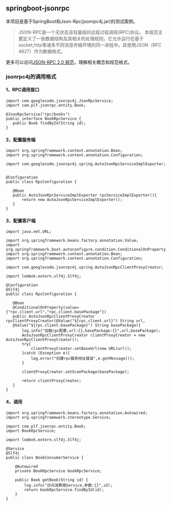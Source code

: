 ## springboot-jsonrpc
本项目是基于SpringBoot和Json-Rpc(jsonrpc4j.jar)的测试案例。


> JSON-RPC是一个无状态且轻量级的远程过程调用(RPC)协议。 本规范主要定义了一些数据结构及其相关的处理规则。它允许运行在基于socket,http等诸多不同消息传输环境的同一进程中。其使用JSON（RFC 4627）作为数据格式。

更多可以访问[JSON-RPC 2.0 规范](http://wiki.geekdream.com/Specification/json-rpc_2.0.html)，理解相关概念和规范格式。

### jsonrpc4j的调用格式
#### 1、RPC调用接口
 ```
import com.googlecode.jsonrpc4j.JsonRpcService;
import com.plf.jsonrpc.entity.Book;

@JsonRpcService("rpc/books")
public interface BookRpcService {
	public Book findById(String id);
}

 ```

#### 2、配置服务端
 ```
import org.springframework.context.annotation.Bean;
import org.springframework.context.annotation.Configuration;

import com.googlecode.jsonrpc4j.spring.AutoJsonRpcServiceImplExporter;


@Configuration
public class RpcConfiguration {

    @Bean
    public AutoJsonRpcServiceImplExporter rpcServiceImplExporter(){
        return new AutoJsonRpcServiceImplExporter();
    }
}
 ```

#### 3、配置客户端
 ```
import java.net.URL;

import org.springframework.beans.factory.annotation.Value;
import org.springframework.boot.autoconfigure.condition.ConditionalOnProperty;
import org.springframework.context.annotation.Bean;
import org.springframework.context.annotation.Configuration;

import com.googlecode.jsonrpc4j.spring.AutoJsonRpcClientProxyCreator;

import lombok.extern.slf4j.Slf4j;

@Configuration
@Slf4j
public class RpcConfiguration {

    @Bean
    @ConditionalOnProperty(value={"rpc.client.url","rpc.client.basePackage"})
    public AutoJsonRpcClientProxyCreator rpcClientProxyCreator(@Value("${rpc.client.url}") String url,
    @Value("${rpc.client.basePackage}") String basePackage){
        log.info("加载rpc配置,url:{},basePackage:{}",url,basePackage);
    	AutoJsonRpcClientProxyCreator clientProxyCreator = new AutoJsonRpcClientProxyCreator();
        try{
            clientProxyCreator.setBaseUrl(new URL(url));
        }catch (Exception e){
        	log.error("创建rpc服务地址错误",e.getMessage());
        }

        clientProxyCreator.setScanPackage(basePackage);
      
        return clientProxyCreator;
    }
}
 ```
#### 4、调用
```
import org.springframework.beans.factory.annotation.Autowired;
import org.springframework.stereotype.Service;

import com.plf.jsonrpc.entity.Book;
import BookRpcService;

import lombok.extern.slf4j.Slf4j;

@Service
@Slf4j
public class BookConsumerService {

	@Autowired
	private BookRpcService bookRpcService;
	
	public Book getBook(String id) {
		log.info("访问消费端Service,参数:{}",id);
		return bookRpcService.findById(id);
	}
}
 ```
